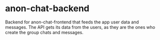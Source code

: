 # anon-chat-backend
Backend for anon-chat-frontend that feeds the app user data and messages. The API gets its data from the users, as they are the ones who create the group chats and messages.